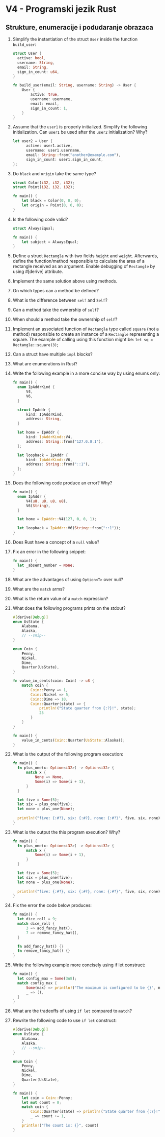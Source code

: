 # V4 - Programski jezik Rust

## Strukture, enumeracije i podudaranje obrazaca

1. Simplify the instantiation of the struct `User` inside the function `build_user`:
    ```rust
    struct User {
      active: bool,
      username: String,
      email: String,
      sign_in_count: u64,
    }

    fn build_user(email: String, username: String) -> User {
        User {
            active: true,
            username: username,
            email: email,
            sign_in_count: 1,
        }
    }
    ```

2. Assume that the `user1` is properly initialized. Simplify the following initialization. Can `user1` be used after the `user2` initialization? Why?

    ```rust
    let user2 = User {
          active: user1.active,
          username: user1.username,
          email: String::from("another@example.com"),
          sign_in_count: user1.sign_in_count,
    };
    ```

3. Do `black` and `origin` take the same type?

    ```rust
    struct Color(i32, i32, i32);
    struct Point(i32, i32, i32);

    fn main() {
        let black = Color(0, 0, 0);
        let origin = Point(0, 0, 0);
    }
    ```

4. Is the following code valid?

    ```rust
    struct AlwaysEqual;

    fn main() {
        let subject = AlwaysEqual;
    }
    ```

5. Define a struct `Rectangle` with two fields `height` and `weight`. Afterwards, define the function/method responsible to calculate the area of a rectangle received as an argument. Enable debugging of `Rectangle` by using #[derive] attribute.
6. Implement the same solution above using methods.
7. On which types can a method be defined?
8. What is the difference between `self` and `Self`?
9. Can a method take the ownership of `self`?
10. When should a method take the ownership of `self`?
11. Implement an associated function of `Rectangle` type called `square` (not a method) responsible to create an instance of a `Rectangle` representing a square. The example of calling using this function might be: `let sq = Rectangle::square(3)`;
12. Can a struct have multiple `impl` blocks?
13. What are enumerations in Rust?
14. Write the following example in a more concise way by using enums only:

    ```rust
    fn main() {
      enum IpAddrKind {
          V4,
          V6,
      }

      struct IpAddr {
          kind: IpAddrKind,
          address: String,
      }

      let home = IpAddr {
          kind: IpAddrKind::V4,
          address: String::from("127.0.0.1"),
      };

      let loopback = IpAddr {
          kind: IpAddrKind::V6,
          address: String::from("::1"),
      };
    }
    ```

15. Does the following code produce an error? Why?

    ```rust
    fn main() {
      enum IpAddr {
          V4(u8, u8, u8, u8),
          V6(String),
      }

      let home = IpAddr::V4(127, 0, 0, 1);

      let loopback = IpAddr::V6(String::from("::1"));
    }
    ```

16. Does Rust have a concept of a `null` value?
17. Fix an error in the following snippet:
    ```rust
    fn main() {
      let _absent_number = None;
    }
    ```

18. What are the advantages of using `Option<T>` over null?
19. What are the `match` arms?
20. What is the return value of a `match` expression?
21. What does the following programs prints on the stdout?

    ```rust
    #[derive(Debug)]
    enum UsState {
        Alabama,
        Alaska,
        // --snip--
    }

    enum Coin {
        Penny,
        Nickel,
        Dime,
        Quarter(UsState),
    }

    fn value_in_cents(coin: Coin) -> u8 {
        match coin {
            Coin::Penny => 1,
            Coin::Nickel => 5,
            Coin::Dime => 10,
            Coin::Quarter(state) => {
                println!("State quarter from {:?}!", state);
                25
            }
        }
    }

    fn main() {
        value_in_cents(Coin::Quarter(UsState::Alaska));
    }
    ```

22. What is the output of the following program execution:

    ```rust
    fn main() {
      fn plus_one(x: Option<i32>) -> Option<i32> {
          match x {
              None => None,
              Some(i) => Some(i + 1),
          }
      }

      let five = Some(5);
      let six = plus_one(five);
      let none = plus_one(None);
      
      println!("five: {:#?}, six: {:#?}, none: {:#?}", five, six, none)
    }
    ```

23. What is the output the this program execution? Why?

    ```rust
    fn main() {
      fn plus_one(x: Option<i32>) -> Option<i32> {
          match x {
              Some(i) => Some(i + 1),
          }
      }

      let five = Some(5);
      let six = plus_one(five);
      let none = plus_one(None);
      
      println!("five: {:#?}, six: {:#?}, none: {:#?}", five, six, none)
    }
    ```

24. Fix the error the code below produces:

    ```rust
    fn main() {
      let dice_roll = 9;
      match dice_roll {
          3 => add_fancy_hat(),
          7 => remove_fancy_hat(),
      }

      fn add_fancy_hat() {}
      fn remove_fancy_hat() {}
    }
    ```

25. Write the following example more concisely using if let construct:

    ```rust
    fn main() {
      let config_max = Some(3u8);
      match config_max {
          Some(max) => println!("The maximum is configured to be {}", max),
          _ => (),
      }
    }
    ```

26. What are the tradeoffs of using `if let` compared to `match`?
27. Rewrite the following code to use `if let` construct:

    ```rust
    #[derive(Debug)]
    enum UsState {
        Alabama,
        Alaska,
        // --snip--
    }

    enum Coin {
        Penny,
        Nickel,
        Dime,
        Quarter(UsState),
    }

    fn main() {
        let coin = Coin::Penny;
        let mut count = 0;
        match coin {
            Coin::Quarter(state) => println!("State quarter from {:?}!", state),
            _ => count += 1,
        }
        println!("The count is: {}", count)
    }
    ```
